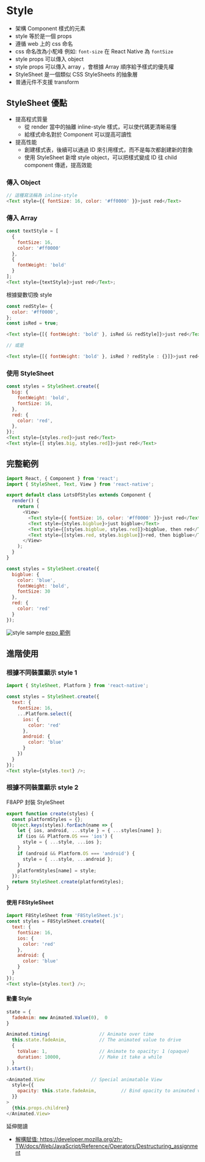 # Style

- 架構 Component 樣式的元素
- style 等於是一個 props
- 遵循 web 上的 css 命名
- css 命名改為小駝峰 例如: `font-size` 在 React Native 為 `fontSize`
- style props 可以傳入 object
- style props 可以傳入 array ，會根據 Array 順序給予樣式的優先權
- StyleSheet 是一個類似 CSS StyleSheets 的抽象層
- 普通元件不支援 transform

## StyleSheet 優點

- 提高程式質量
  - 從 render 當中的抽離 inline-style 樣式，可以使代碼更清晰易懂
  - 給樣式命名對於 Component 可以提高可讀性
- 提高性能
  - 創建樣式表，後續可以通過 ID 來引用樣式，而不是每次都創建新的對象
  - 使用 StyleSheet 新增 style object，可以把樣式變成 ID 往 child component 傳遞，提高效能

### 傳入 Object

```javascript
// 這種寫法稱為 inline-style
<Text style={{ fontSize: 16, color: '#ff0000' }}>just red</Text>
```

### 傳入 Array

```javascript
const textStyle = [
  {
    fontSize: 16,
    color: '#ff0000'
  },
  {
    fontWeight: 'bold'
  }
];
<Text style={textStyle}>just red</Text>;
```

根據變數切換 style

```javascript
const redStyle= {
  color: '#ff0000',
};
const isRed = true;

<Text style={[{ fontWeight: 'bold' }, isRed && redStyle]}>just red</Text>

// 或是

<Text style={[{ fontWeight: 'bold' }, isRed ? redStyle : {}]}>just red</Text>
```

### 使用 StyleSheet

```javascript
const styles = StyleSheet.create({
  big: {
    fontWeight: 'bold',
    fontSize: 16,
  },
  red: {
    color: 'red',
  },
});
<Text style={styles.red}>just red</Text>
<Text style={[ styles.big, styles.red]}>just red</Text>
```

## 完整範例

```javascript
import React, { Component } from 'react';
import { StyleSheet, Text, View } from 'react-native';

export default class LotsOfStyles extends Component {
  render() {
    return (
      <View>
        <Text style={{ fontSize: 16, color: '#ff0000' }}>just red</Text>
        <Text style={styles.bigblue}>just bigblue</Text>
        <Text style={[styles.bigblue, styles.red]}>bigblue, then red</Text>
        <Text style={[styles.red, styles.bigblue]}>red, then bigblue</Text>
      </View>
    );
  }
}

const styles = StyleSheet.create({
  bigblue: {
    color: 'blue',
    fontWeight: 'bold',
    fontSize: 30
  },
  red: {
    color: 'red'
  }
});
```

![style sample](./assets/style1.png)
[expo 範例](https://snack.expo.io/r1TNAdlIf)

## 進階使用

### 根據不同裝置顯示 style 1

```javascript
import { StyleSheet, Platform } from 'react-native';

const styles = StyleSheet.create({
  text: {
    fontSize: 16,
    ...Platform.select({
      ios: {
        color: 'red'
      },
      android: {
        color: 'blue'
      }
    })
  }
});
<Text style={styles.text} />;
```

### 根據不同裝置顯示 style 2

F8APP 封裝 StyleSheet

```javascript
export function create(styles) {
  const platformStyles = {};
  Object.keys(styles).forEach(name => {
    let { ios, android, ...style } = { ...styles[name] };
    if (ios && Platform.OS === 'ios') {
      style = { ...style, ...ios };
    }
    if (android && Platform.OS === 'android') {
      style = { ...style, ...android };
    }
    platformStyles[name] = style;
  });
  return StyleSheet.create(platformStyles);
}
```

#### 使用 F8StyleSheet

```javascript
import F8StyleSheet from 'F8StyleSheet.js';
const styles = F8StyleSheet.create({
  text: {
    fontSize: 16,
    ios: {
      color: 'red'
    },
    android: {
      color: 'blue'
    }
  }
});
<Text style={styles.text} />;
```

#### 動畫 Style

```javascript
state = {
  fadeAnim: new Animated.Value(0),  0
}

Animated.timing(                  // Animate over time
  this.state.fadeAnim,            // The animated value to drive
  {
    toValue: 1,                   // Animate to opacity: 1 (opaque)
    duration: 10000,              // Make it take a while
  }
).start();

<Animated.View                 // Special animatable View
  style={{
    opacity: this.state.fadeAnim,         // Bind opacity to animated value
  }}
>
  {this.props.children}
</Animated.View>
```

延伸閱讀

- [解構賦值: <https://developer.mozilla.org/zh-TW/docs/Web/JavaScript/Reference/Operators/Destructuring_assignment>](https://developer.mozilla.org/zh-TW/docs/Web/JavaScript/Reference/Operators/Destructuring_assignment)

